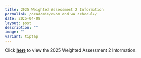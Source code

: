 ```yaml
---
title: 2025 Weighted Assessment 2 Information
permalink: /academic/exam-and-wa-schedule/
date: 2025-04-08
layout: post
description: ""
image: ""
variant: tiptap
---
```

<p>Click <strong><a href="https://docs.google.com/spreadsheets/d/1I9tbFDgsHvqytsVKSOHBvYFiAFUOqL2sGezTywXuyM4/edit?gid=2022620578#gid=2022620578" rel="noopener noreferrer nofollow" target="_blank">here</a></strong> to
view the 2025 Weighted Assessment 2 Information.</p>